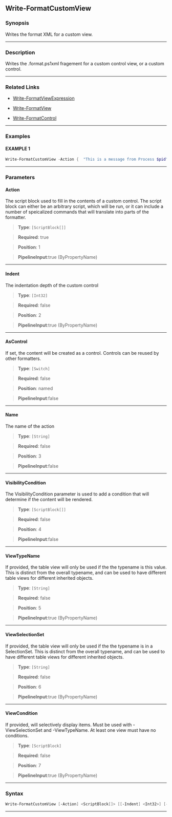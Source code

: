 Write-FormatCustomView
----------------------
### Synopsis
Writes the format XML for a custom view.

---
### Description

Writes the .format.ps1xml fragement for a custom control view, or a custom control.

---
### Related Links
* [Write-FormatViewExpression](Write-FormatViewExpression.md)



* [Write-FormatView](Write-FormatView.md)



* [Write-FormatControl](Write-FormatControl.md)



---
### Examples
#### EXAMPLE 1
```PowerShell
Write-FormatCustomView -Action {  "This is a message from Process $pid" }
```

---
### Parameters
#### **Action**

The script block used to fill in the contents of a custom control.
The script block can either be an arbitrary script, which will be run, or it can include a
number of speicalized commands that will translate into parts of the formatter.



> **Type**: ```[ScriptBlock[]]```

> **Required**: true

> **Position**: 1

> **PipelineInput**:true (ByPropertyName)



---
#### **Indent**

The indentation depth of the custom control



> **Type**: ```[Int32]```

> **Required**: false

> **Position**: 2

> **PipelineInput**:true (ByPropertyName)



---
#### **AsControl**

If set, the content will be created as a control.  Controls can be reused by other formatters.



> **Type**: ```[Switch]```

> **Required**: false

> **Position**: named

> **PipelineInput**:false



---
#### **Name**

The name of the action



> **Type**: ```[String]```

> **Required**: false

> **Position**: 3

> **PipelineInput**:false



---
#### **VisibilityCondition**

The VisibilityCondition parameter is used to add a condition that will determine
if the content will be rendered.



> **Type**: ```[ScriptBlock[]]```

> **Required**: false

> **Position**: 4

> **PipelineInput**:false



---
#### **ViewTypeName**

If provided, the table view will only be used if the the typename is this value.
This is distinct from the overall typename, and can be used to have different table views for different inherited objects.



> **Type**: ```[String]```

> **Required**: false

> **Position**: 5

> **PipelineInput**:true (ByPropertyName)



---
#### **ViewSelectionSet**

If provided, the table view will only be used if the the typename is in a SelectionSet.
This is distinct from the overall typename, and can be used to have different table views for different inherited objects.



> **Type**: ```[String]```

> **Required**: false

> **Position**: 6

> **PipelineInput**:true (ByPropertyName)



---
#### **ViewCondition**

If provided, will selectively display items.
Must be used with -ViewSelectionSet and -ViewTypeName.
At least one view must have no conditions.



> **Type**: ```[ScriptBlock]```

> **Required**: false

> **Position**: 7

> **PipelineInput**:true (ByPropertyName)



---
### Syntax
```PowerShell
Write-FormatCustomView [-Action] <ScriptBlock[]> [[-Indent] <Int32>] [-AsControl] [[-Name] <String>] [[-VisibilityCondition] <ScriptBlock[]>] [[-ViewTypeName] <String>] [[-ViewSelectionSet] <String>] [[-ViewCondition] <ScriptBlock>] [<CommonParameters>]
```
---
